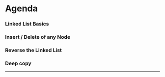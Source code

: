 # Agenda 
### Linked List Basics
### Insert / Delete of any Node 
### Reverse the Linked List
### Deep copy
-----------
